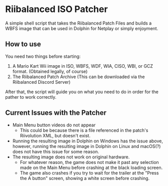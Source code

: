 # Riibalanced ISO Patcher

A simple shell script that takes the Riibalanced Patch Files and builds a WBFS image that can be used in Dolphin for Netplay or simply enjoyment.

## How to use

You need two things before starting:

1. A Mario Kart Wii image in ISO, WBFS, WDF, WIA, CISO, WBI, or GCZ format. (Obtained legally, of course)
1. The Riibalanced Patch Archive (This can be downloaded via the Riibalanced Discord Server)

After that, the script will guide you on what you need to do in order for the pather to work correctly.

## Current Issues with the Patcher

* Main Menu button videos do not appear
  * This could be because there is a file referenced in the patch's Riivolution XML, but doesn't exist.
* Running the resulting image in Dolphin on Windows has the issue above, however, running the resulting image in Dolphin on Linux and macOS(?) does not have this issue for some reason.
* The resulting image does not work on original hardware.
  * For whatever reason, the game does not make it past any selection made on the Main Menu before crashing at the black loading screen.
  * The game also crashes if you try to wait for the trailer at the "Press the A button" screen, showing a white screen before crashing. 
